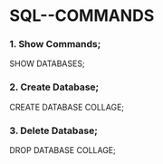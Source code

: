 # SQL--COMMANDS

### 1. Show Commands;

SHOW DATABASES;

### 2. Create Database;

CREATE DATABASE COLLAGE;

### 3. Delete Database;

DROP DATABASE COLLAGE;
